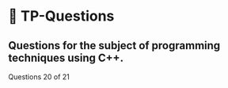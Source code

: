 ﻿# 👾 TP-Questions

## Questions for the subject of programming techniques using C++.

Questions 20 of 21
